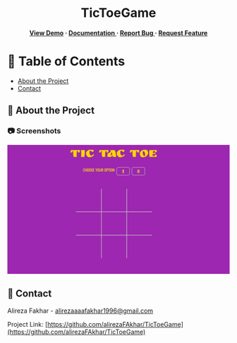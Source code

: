 <div align='center'>

<h1>TicToeGame</h1>
<h4> <a href=https://alirezafakhar.github.io/TicToeGame/>View Demo</a> <span> · </span> <a href="https://github.com/alirezaFAkhar/TicToeGame/blob/master/README.md"> Documentation </a> <span> · </span> <a href="https://github.com/alirezaFAkhar/TicToeGame/issues"> Report Bug </a> <span> · </span> <a href="https://github.com/alirezaFAkhar/TicToeGame/issues"> Request Feature </a> </h4>


</div>

# :notebook_with_decorative_cover: Table of Contents

- [About the Project](#star2-about-the-project)
- [Contact](#handshake-contact)


## :star2: About the Project

### :camera: Screenshots
<div align="center"> <a href="https://alirezafakhar.github.io/TicToeGame/"><img src="https://github.com/alirezaFAkhar/TicToeGame/blob/main/asset/image/TicToeGame.webp" alt='image' width='800'/></a> </div>



## :handshake: Contact

Alireza Fakhar -  alirezaaaafakhar1996@gmail.com

Project Link: [https://github.com/alirezaFAkhar/TicToeGame](https://github.com/alirezaFAkhar/TicToeGame)
